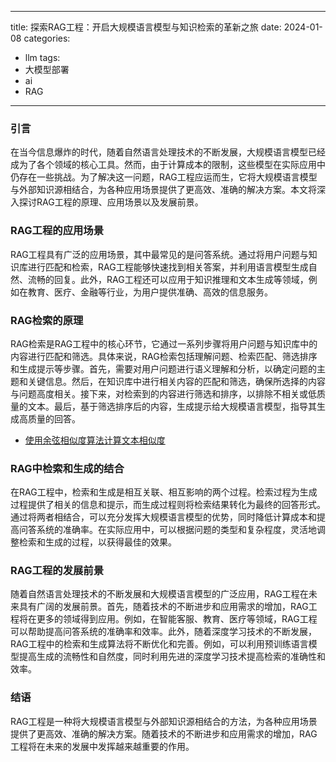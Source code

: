 ---
title: 探索RAG工程：开启大规模语言模型与知识检索的革新之旅
date: 2024-01-08
categories: 
- llm
tags:
- 大模型部署
- ai
- RAG
------

### 引言
在当今信息爆炸的时代，随着自然语言处理技术的不断发展，大规模语言模型已经成为了各个领域的核心工具。然而，由于计算成本的限制，这些模型在实际应用中仍存在一些挑战。为了解决这一问题，RAG工程应运而生，它将大规模语言模型与外部知识源相结合，为各种应用场景提供了更高效、准确的解决方案。本文将深入探讨RAG工程的原理、应用场景以及发展前景。

### RAG工程的应用场景
RAG工程具有广泛的应用场景，其中最常见的是问答系统。通过将用户问题与知识库进行匹配和检索，RAG工程能够快速找到相关答案，并利用语言模型生成自然、流畅的回复。此外，RAG工程还可以应用于知识推理和文本生成等领域，例如在教育、医疗、金融等行业，为用户提供准确、高效的信息服务。


### RAG检索的原理

RAG检索是RAG工程中的核心环节，它通过一系列步骤将用户问题与知识库中的内容进行匹配和筛选。具体来说，RAG检索包括理解问题、检索匹配、筛选排序和生成提示等步骤。首先，需要对用户问题进行语义理解和分析，以确定问题的主题和关键信息。然后，在知识库中进行相关内容的匹配和筛选，确保所选择的内容与问题高度相关。接下来，对检索到的内容进行筛选和排序，以排除不相关或低质量的文本。最后，基于筛选排序后的内容，生成提示给大规模语言模型，指导其生成高质量的回答。

* [使用余弦相似度算法计算文本相似度](https://www.zhihu.com/tardis/zm/art/43396514?source_id=1003)


### RAG中检索和生成的结合

在RAG工程中，检索和生成是相互关联、相互影响的两个过程。检索过程为生成过程提供了相关的信息和提示，而生成过程则将检索结果转化为最终的回答形式。通过将两者相结合，可以充分发挥大规模语言模型的优势，同时降低计算成本和提高问答系统的准确率。在实际应用中，可以根据问题的类型和复杂程度，灵活地调整检索和生成的过程，以获得最佳的效果。


### RAG工程的发展前景
随着自然语言处理技术的不断发展和大规模语言模型的广泛应用，RAG工程在未来具有广阔的发展前景。首先，随着技术的不断进步和应用需求的增加，RAG工程将在更多的领域得到应用。例如，在智能客服、教育、医疗等领域，RAG工程可以帮助提高问答系统的准确率和效率。此外，随着深度学习技术的不断发展，RAG工程中的检索和生成算法将不断优化和完善。例如，可以利用预训练语言模型提高生成的流畅性和自然度，同时利用先进的深度学习技术提高检索的准确性和效率。


### 结语
RAG工程是一种将大规模语言模型与外部知识源相结合的方法，为各种应用场景提供了更高效、准确的解决方案。随着技术的不断进步和应用需求的增加，RAG工程将在未来的发展中发挥越来越重要的作用。